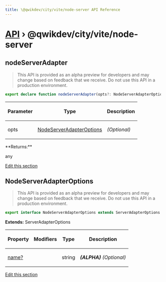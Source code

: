 ```yaml
---
title: \@qwikdev/city/vite/node-server API Reference
---
```


# [API](/api) &rsaquo; @qwikdev/city/vite/node-server

## nodeServerAdapter

> This API is provided as an alpha preview for developers and may change based on feedback that we receive. Do not use this API in a production environment.

```typescript
export declare function nodeServerAdapter(opts?: NodeServerAdapterOptions): any;
```

<table><thead><tr><th>

Parameter

</th><th>

Type

</th><th>

Description

</th></tr></thead>
<tbody><tr><td>

opts

</td><td>

[NodeServerAdapterOptions](#nodeserveradapteroptions)

</td><td>

_(Optional)_

</td></tr>
</tbody></table>
**Returns:**

any

[Edit this section](https://github.com/QwikDev/qwik/tree/main/packages/qwik-city/src/adapters/node-server/vite/index.ts)

## NodeServerAdapterOptions

> This API is provided as an alpha preview for developers and may change based on feedback that we receive. Do not use this API in a production environment.

```typescript
export interface NodeServerAdapterOptions extends ServerAdapterOptions
```

**Extends:** ServerAdapterOptions

<table><thead><tr><th>

Property

</th><th>

Modifiers

</th><th>

Type

</th><th>

Description

</th></tr></thead>
<tbody><tr><td>

[name?](#)

</td><td>

</td><td>

string

</td><td>

**_(ALPHA)_** _(Optional)_

</td></tr>
</tbody></table>

[Edit this section](https://github.com/QwikDev/qwik/tree/main/packages/qwik-city/src/adapters/node-server/vite/index.ts)
